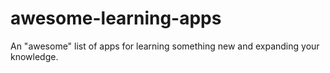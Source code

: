 # awesome-learning-apps
An "awesome" list of apps for learning something new and expanding your knowledge.
